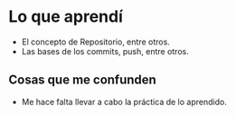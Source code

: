 # Lo que aprendí
- El concepto de Repositorio, entre otros.
- Las bases de los commits, push, entre otros.

## Cosas que me confunden
- Me hace falta llevar a cabo la práctica de lo aprendido.
